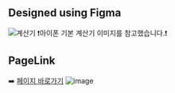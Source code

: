 ## Designed using Figma
![계산기](https://github.com/user-attachments/assets/61e8f95e-ee39-4b7a-8352-1d1807d70f7b)
❗아이폰 기본 계산기 이미지를 참고했습니다.❗

## PageLink 
➡️ [페이지 바로가기](https://jjjen23.github.io/Comento-2nd/)
![image](https://github.com/user-attachments/assets/9b738503-4efd-4405-ac9b-a071e46c3ebc)
